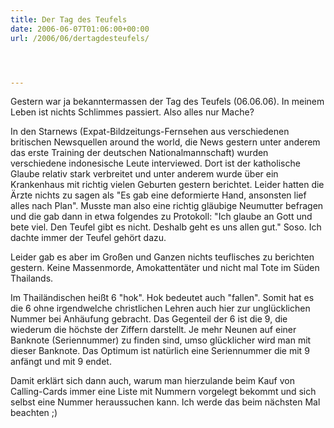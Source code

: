 ```yaml
---
title: Der Tag des Teufels
date: 2006-06-07T01:06:00+00:00
url: /2006/06/dertagdesteufels/




---
```

Gestern war ja bekanntermassen der Tag des Teufels (06.06.06). In meinem Leben ist nichts Schlimmes passiert. Also alles nur Mache?

In den Starnews (Expat-Bildzeitungs-Fernsehen aus verschiedenen britischen Newsquellen around the world, die News gestern unter anderem das erste Training der deutschen Nationalmannschaft) wurden verschiedene indonesische Leute interviewed. Dort ist der katholische Glaube relativ stark verbreitet und unter anderem wurde über ein Krankenhaus mit richtig vielen Geburten gestern berichtet. Leider hatten die Ärzte nichts zu sagen als "Es gab eine deformierte Hand, ansonsten lief alles nach Plan". Musste man also eine richtig gläubige Neumutter befragen und die gab dann in etwa folgendes zu Protokoll: "Ich glaube an Gott und bete viel. Den Teufel gibt es nicht. Deshalb geht es uns allen gut." Soso. Ich dachte immer der Teufel gehört dazu.

Leider gab es aber im Großen und Ganzen nichts teuflisches zu berichten gestern. Keine Massenmorde, Amokattentäter und nicht mal Tote im Süden Thailands.

Im Thailändischen heißt 6 "hok". Hok bedeutet auch "fallen". Somit hat es die 6 ohne irgendwelche christlichen Lehren auch hier zur unglücklichen Nummer bei Anhäufung gebracht. Das Gegenteil der 6 ist die 9, die wiederum die höchste der Ziffern darstellt. Je mehr Neunen auf einer Banknote (Seriennummer) zu finden sind, umso glücklicher wird man mit dieser Banknote. Das Optimum ist natürlich eine Seriennummer die mit 9 anfängt und mit 9 endet.

Damit erklärt sich dann auch, warum man hierzulande beim Kauf von Calling-Cards immer eine Liste mit Nummern vorgelegt bekommt und sich selbst eine Nummer heraussuchen kann. Ich werde das beim nächsten Mal beachten ;)

